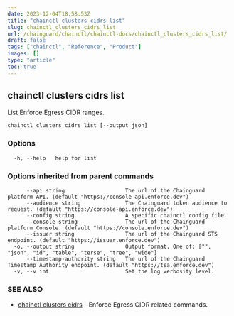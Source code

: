 ```yaml
---
date: 2023-12-04T18:58:53Z
title: "chainctl clusters cidrs list"
slug: chainctl_clusters_cidrs_list
url: /chainguard/chainctl/chainctl-docs/chainctl_clusters_cidrs_list/
draft: false
tags: ["chainctl", "Reference", "Product"]
images: []
type: "article"
toc: true
---
```

## chainctl clusters cidrs list

List Enforce Egress CIDR ranges.

```
chainctl clusters cidrs list [--output json]
```

### Options

```
  -h, --help   help for list
```

### Options inherited from parent commands

```
      --api string                   The url of the Chainguard platform API. (default "https://console-api.enforce.dev")
      --audience string              The Chainguard token audience to request. (default "https://console-api.enforce.dev")
      --config string                A specific chainctl config file.
      --console string               The url of the Chainguard platform Console. (default "https://console.enforce.dev")
      --issuer string                The url of the Chainguard STS endpoint. (default "https://issuer.enforce.dev")
  -o, --output string                Output format. One of: ["", "json", "id", "table", "terse", "tree", "wide"]
      --timestamp-authority string   The url of the Chainguard Timestamp Authority endpoint. (default "https://tsa.enforce.dev")
  -v, --v int                        Set the log verbosity level.
```

### SEE ALSO

* [chainctl clusters cidrs](/chainguard/chainctl/chainctl-docs/chainctl_clusters_cidrs/)	 - Enforce Egress CIDR related commands.

